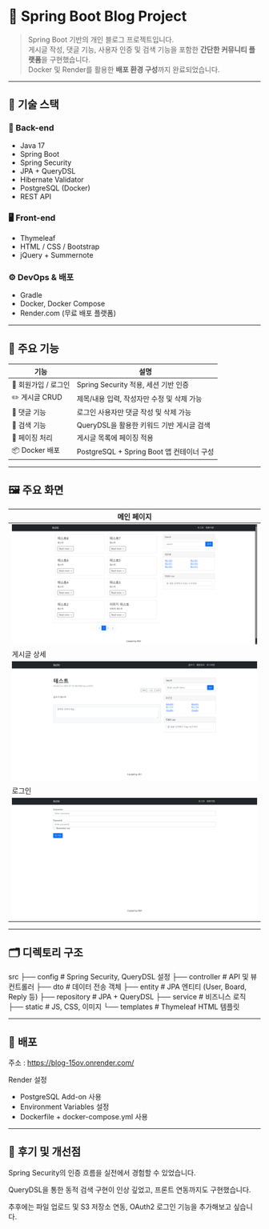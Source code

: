 # 📝 Spring Boot Blog Project

> Spring Boot 기반의 개인 블로그 프로젝트입니다.  
> 게시글 작성, 댓글 기능, 사용자 인증 및 검색 기능을 포함한 **간단한 커뮤니티 플랫폼**을 구현했습니다.  
> Docker 및 Render를 활용한 **배포 환경 구성**까지 완료되었습니다.

---

## 🔧 기술 스택

### 📌 Back-end
- Java 17
- Spring Boot
- Spring Security
- JPA + QueryDSL
- Hibernate Validator
- PostgreSQL (Docker)
- REST API

### 🖥 Front-end
- Thymeleaf
- HTML / CSS / Bootstrap
- jQuery + Summernote

### ⚙️ DevOps & 배포
- Gradle
- Docker, Docker Compose
- Render.com (무료 배포 플랫폼)

---

## 🧩 주요 기능

| 기능 | 설명 |
|------|------|
| 🔐 회원가입 / 로그인 | Spring Security 적용, 세션 기반 인증 |
| ✏️ 게시글 CRUD | 제목/내용 입력, 작성자만 수정 및 삭제 가능 |
| 💬 댓글 기능 | 로그인 사용자만 댓글 작성 및 삭제 가능 |
| 🔎 검색 기능 | QueryDSL을 활용한 키워드 기반 게시글 검색 |
| 📄 페이징 처리 | 게시글 목록에 페이징 적용 |
| 📦 Docker 배포 | PostgreSQL + Spring Boot 앱 컨테이너 구성 |

---

## 🖼️ 주요 화면

| 메인 페이지                                            | 
|---------------------------------------------------|
| ![main](./src/main/resources/static/img/main.png) | 
| 게시글 상세 |
| ![detail](./src/main/resources/static/img/detail.png) |
| 로그인 |
| ![login](./src/main/resources/static/img/login.png) |


---
## 🗂️ 디렉토리 구조

src
├── config              # Spring Security, QueryDSL 설정
├── controller          # API 및 뷰 컨트롤러
├── dto                 # 데이터 전송 객체
├── entity              # JPA 엔티티 (User, Board, Reply 등)
├── repository          # JPA + QueryDSL
├── service             # 비즈니스 로직
├── static              # JS, CSS, 이미지
└── templates           # Thymeleaf HTML 템플릿


---
## 🚀 배포
주소 : https://blog-15ov.onrender.com/ 

Render 설정
- PostgreSQL Add-on 사용
- Environment Variables 설정
- Dockerfile + docker-compose.yml 사용

---
## 📌 후기 및 개선점
Spring Security의 인증 흐름을 실전에서 경험할 수 있었습니다.

QueryDSL을 통한 동적 검색 구현이 인상 깊었고, 프론트 연동까지도 구현했습니다.

추후에는 파일 업로드 및 S3 저장소 연동, OAuth2 로그인 기능을 추가해보고 싶습니다.


